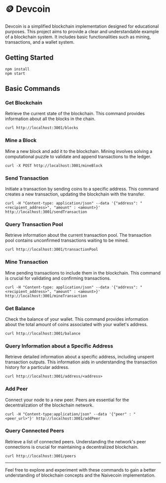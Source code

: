 # 🪙 Devcoin
Devcoin is a simplified blockchain implementation designed for educational purposes. This project aims to provide a clear and understandable example of a blockchain system. It includes basic functionalities such as mining, transactions, and a wallet system.

## Getting Started
```
npm install
npm start
```

## Basic Commands

### Get Blockchain
Retrieve the current state of the blockchain. This command provides information about all the blocks in the chain.

```
curl http://localhost:3001/blocks
```

### Mine a Block
Mine a new block and add it to the blockchain. Mining involves solving a computational puzzle to validate and append transactions to the ledger.

```
curl -X POST http://localhost:3001/mineBlock
```

### Send Transaction
Initiate a transaction by sending coins to a specific address. This command creates a new transaction, updating the blockchain with the transfer.

```
curl -H "Content-type: application/json" --data '{"address": "<recipient_address>", "amount" : <amount>}' http://localhost:3001/sendTransaction
```

### Query Transaction Pool
Retrieve information about the current transaction pool. The transaction pool contains unconfirmed transactions waiting to be mined.

```
curl http://localhost:3001/transactionPool
```

### Mine Transaction
Mine pending transactions to include them in the blockchain. This command is crucial for validating and confirming transactions.

```
curl -H "Content-type: application/json" --data '{"address": "<recipient_address>", "amount" : <amount>}' http://localhost:3001/mineTransaction
```

### Get Balance
Check the balance of your wallet. This command provides information about the total amount of coins associated with your wallet's address.

```
curl http://localhost:3001/balance
```

### Query Information about a Specific Address
Retrieve detailed information about a specific address, including unspent transaction outputs. This information aids in understanding the transaction history for a particular address.

```
curl http://localhost:3001/address/<address>
```

### Add Peer
Connect your node to a new peer. Peers are essential for the decentralization of the blockchain network.

```
curl -H "Content-type:application/json" --data '{"peer" : "<peer_url>"}' http://localhost:3001/addPeer
```

### Query Connected Peers
Retrieve a list of connected peers. Understanding the network's peer connections is crucial for maintaining a decentralized blockchain.

```
curl http://localhost:3001/peers
```

***
Feel free to explore and experiment with these commands to gain a better understanding of blockchain concepts and the Naivecoin implementation.
